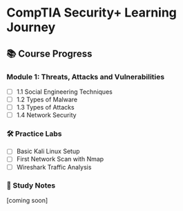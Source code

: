 # CompTIA Security+ Learning Journey

## 📚 Course Progress

### Module 1: Threats, Attacks and Vulnerabilities
- [ ] 1.1 Social Engineering Techniques
- [ ] 1.2 Types of Malware
- [ ] 1.3 Types of Attacks
- [ ] 1.4 Network Security

### 🛠️ Practice Labs
- [ ] Basic Kali Linux Setup
- [ ] First Network Scan with Nmap
- [ ] Wireshark Traffic Analysis

### 📝 Study Notes
[coming soon]
